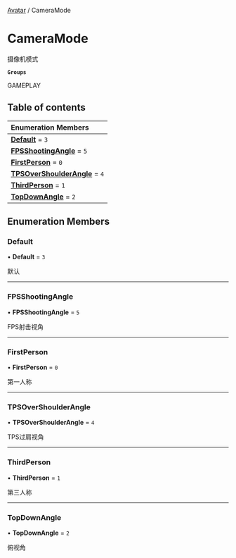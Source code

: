 [Avatar](../groups/Avatar.Avatar.md) / CameraMode

# CameraMode <Badge type="tip" text="Enumeration" /> <Score text="CameraMode" />

摄像机模式

**`Groups`**

GAMEPLAY

## Table of contents

| Enumeration Members |
| :-----|
| **[Default](Gameplay.CameraMode.md#default)** = ``3`` <br> |
| **[FPSShootingAngle](Gameplay.CameraMode.md#fpsshootingangle)** = ``5`` <br> |
| **[FirstPerson](Gameplay.CameraMode.md#firstperson)** = ``0`` <br> |
| **[TPSOverShoulderAngle](Gameplay.CameraMode.md#tpsovershoulderangle)** = ``4`` <br> |
| **[ThirdPerson](Gameplay.CameraMode.md#thirdperson)** = ``1`` <br> |
| **[TopDownAngle](Gameplay.CameraMode.md#topdownangle)** = ``2`` <br> |

## Enumeration Members

### Default <Score text="Default" /> 

• **Default** = ``3``

默认

___

### FPSShootingAngle <Score text="FPSShootingAngle" /> 

• **FPSShootingAngle** = ``5``

FPS射击视角

___

### FirstPerson <Score text="FirstPerson" /> 

• **FirstPerson** = ``0``

第一人称

___

### TPSOverShoulderAngle <Score text="TPSOverShoulderAngle" /> 

• **TPSOverShoulderAngle** = ``4``

TPS过肩视角

___

### ThirdPerson <Score text="ThirdPerson" /> 

• **ThirdPerson** = ``1``

第三人称

___

### TopDownAngle <Score text="TopDownAngle" /> 

• **TopDownAngle** = ``2``

俯视角
